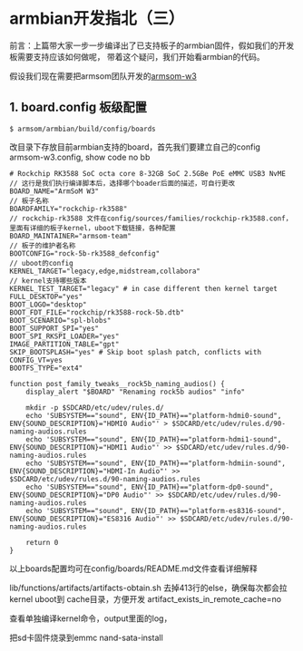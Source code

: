 # armbian开发指北（三）
前言：上篇带大家一步一步编译出了已支持板子的armbian固件，假如我们的开发板需要支持应该如何做呢，
带着这个疑问，我们开始看armbian的代码。

假设我们现在需要把armsom团队开发的[armsom-w3](http://wiki.armsom.org/index.php/ArmSoM-w3)

## 1. board.config 板级配置
```
$ armsom/armbian/build/config/boards
```
改目录下存放目前armbian支持的board，首先我们要建立自己的config
armsom-w3.config, show code no bb

```
# Rockchip RK3588 SoC octa core 8-32GB SoC 2.5GBe PoE eMMC USB3 NvME 
// 这行是我们执行编译脚本后，选择哪个boader后面的描述，可自行更改
BOARD_NAME="ArmSoM W3" 
// 板子名称
BOARDFAMILY="rockchip-rk3588" 
// rockchip-rk3588 文件在config/sources/families/rockchip-rk3588.conf，里面有详细的板子kernel，uboot下载链接，各种配置
BOARD_MAINTAINER="armsom-team"
// 板子的维护者名称
BOOTCONFIG="rock-5b-rk3588_defconfig"
// uboot的config
KERNEL_TARGET="legacy,edge,midstream,collabora"
// kernel支持哪些版本
KERNEL_TEST_TARGET="legacy" # in case different then kernel target
FULL_DESKTOP="yes"
BOOT_LOGO="desktop"
BOOT_FDT_FILE="rockchip/rk3588-rock-5b.dtb"
BOOT_SCENARIO="spl-blobs"
BOOT_SUPPORT_SPI="yes"
BOOT_SPI_RKSPI_LOADER="yes"
IMAGE_PARTITION_TABLE="gpt"
SKIP_BOOTSPLASH="yes" # Skip boot splash patch, conflicts with CONFIG_VT=yes
BOOTFS_TYPE="ext4"

function post_family_tweaks__rock5b_naming_audios() {
	display_alert "$BOARD" "Renaming rock5b audios" "info"

	mkdir -p $SDCARD/etc/udev/rules.d/
	echo 'SUBSYSTEM=="sound", ENV{ID_PATH}=="platform-hdmi0-sound", ENV{SOUND_DESCRIPTION}="HDMI0 Audio"' > $SDCARD/etc/udev/rules.d/90-naming-audios.rules
	echo 'SUBSYSTEM=="sound", ENV{ID_PATH}=="platform-hdmi1-sound", ENV{SOUND_DESCRIPTION}="HDMI1 Audio"' >> $SDCARD/etc/udev/rules.d/90-naming-audios.rules
	echo 'SUBSYSTEM=="sound", ENV{ID_PATH}=="platform-hdmiin-sound", ENV{SOUND_DESCRIPTION}="HDMI-In Audio"' >> $SDCARD/etc/udev/rules.d/90-naming-audios.rules
	echo 'SUBSYSTEM=="sound", ENV{ID_PATH}=="platform-dp0-sound", ENV{SOUND_DESCRIPTION}="DP0 Audio"' >> $SDCARD/etc/udev/rules.d/90-naming-audios.rules
	echo 'SUBSYSTEM=="sound", ENV{ID_PATH}=="platform-es8316-sound", ENV{SOUND_DESCRIPTION}="ES8316 Audio"' >> $SDCARD/etc/udev/rules.d/90-naming-audios.rules

	return 0
}
```

以上boards配置均可在config/boards/README.md文件查看详细解释



lib/functions/artifacts/artifacts-obtain.sh
去掉413行的else，确保每次都会拉kernel uboot到 cache目录，方便开发
artifact_exists_in_remote_cache=no


查看单独编译kernel命令，output里面的log，

把sd卡固件烧录到emmc
nand-sata-install